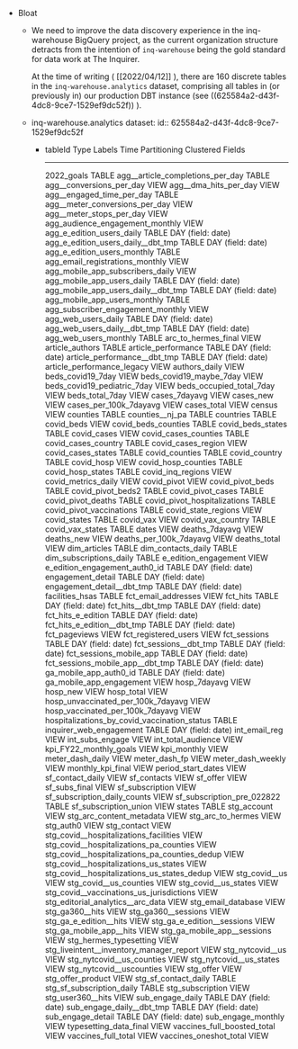 - Bloat
	- We need to improve the data discovery experience in the inq-warehouse BigQuery project, as the current organization structure detracts from the intention of `inq-warehouse` being the gold standard for data work at The Inquirer.
	  
	  At the time of writing ( [[2022/04/12]] ), there are 160 discrete tables in the `inq-warehouse.analytics` dataset, comprising all tables in (or previously in) our production DBT instance (see ((625584a2-d43f-4dc8-9ce7-1529ef9dc52f)) ).
	- inq-warehouse.analytics dataset:
	  id:: 625584a2-d43f-4dc8-9ce7-1529ef9dc52f
		- tableId                      Type    Labels   Time Partitioning   Clustered Fields
		   ----------------------------------------------- ------- -------- ------------------- ------------------
		    2022_goals                                      TABLE
		    agg__article_completions_per_day                TABLE
		    agg__conversions_per_day                        VIEW
		    agg__dma_hits_per_day                           VIEW
		    agg__engaged_time_per_day                       TABLE
		    agg__meter_conversions_per_day                  VIEW
		    agg__meter_stops_per_day                        VIEW
		    agg_audience_engagement_monthly                 VIEW
		    agg_e_edition_users_daily                       TABLE            DAY (field: date)
		    agg_e_edition_users_daily__dbt_tmp              TABLE            DAY (field: date)
		    agg_e_edition_users_monthly                     TABLE
		    agg_email_registrations_monthly                 VIEW
		    agg_mobile_app_subscribers_daily                VIEW
		    agg_mobile_app_users_daily                      TABLE            DAY (field: date)
		    agg_mobile_app_users_daily__dbt_tmp             TABLE            DAY (field: date)
		    agg_mobile_app_users_monthly                    TABLE
		    agg_subscriber_engagement_monthly               VIEW
		    agg_web_users_daily                             TABLE            DAY (field: date)
		    agg_web_users_daily__dbt_tmp                    TABLE            DAY (field: date)
		    agg_web_users_monthly                           TABLE
		    arc_to_hermes_final                             VIEW
		    article_authors                                 TABLE
		    article_performance                             TABLE            DAY (field: date)
		    article_performance__dbt_tmp                    TABLE            DAY (field: date)
		    article_performance_legacy                      VIEW
		    authors_daily                                   VIEW
		    beds_covid19_7day                               VIEW
		    beds_covid19_maybe_7day                         VIEW
		    beds_covid19_pediatric_7day                     VIEW
		    beds_occupied_total_7day                        VIEW
		    beds_total_7day                                 VIEW
		    cases_7dayavg                                   VIEW
		    cases_new                                       VIEW
		    cases_per_100k_7dayavg                          VIEW
		    cases_total                                     VIEW
		    census                                          VIEW
		    counties                                        TABLE
		    counties__nj_pa                                 TABLE
		    countries                                       TABLE
		    covid_beds                                      VIEW
		    covid_beds_counties                             TABLE
		    covid_beds_states                               TABLE
		    covid_cases                                     VIEW
		    covid_cases_counties                            TABLE
		    covid_cases_country                             TABLE
		    covid_cases_region                              VIEW
		    covid_cases_states                              TABLE
		    covid_counties                                  TABLE
		    covid_country                                   TABLE
		    covid_hosp                                      VIEW
		    covid_hosp_counties                             TABLE
		    covid_hosp_states                               TABLE
		    covid_inq_regions                               VIEW
		    covid_metrics_daily                             VIEW
		    covid_pivot                                     VIEW
		    covid_pivot_beds                                TABLE
		    covid_pivot_beds2                               TABLE
		    covid_pivot_cases                               TABLE
		    covid_pivot_deaths                              TABLE
		    covid_pivot_hospitalizations                    TABLE
		    covid_pivot_vaccinations                        TABLE
		    covid_state_regions                             VIEW
		    covid_states                                    TABLE
		    covid_vax                                       VIEW
		    covid_vax_country                               TABLE
		    covid_vax_states                                TABLE
		    dates                                           VIEW
		    deaths_7dayavg                                  VIEW
		    deaths_new                                      VIEW
		    deaths_per_100k_7dayavg                         VIEW
		    deaths_total                                    VIEW
		    dim_articles                                    TABLE
		    dim_contacts_daily                              TABLE
		    dim_subscriptions_daily                         TABLE
		    e_edition_engagement                            VIEW
		    e_edition_engagement_auth0_id                   TABLE            DAY (field: date)
		    engagement_detail                               TABLE            DAY (field: date)
		    engagement_detail__dbt_tmp                      TABLE            DAY (field: date)
		    facilities_hsas                                 TABLE
		    fct_email_addresses                             VIEW
		    fct_hits                                        TABLE            DAY (field: date)
		    fct_hits__dbt_tmp                               TABLE            DAY (field: date)
		    fct_hits_e_edition                              TABLE            DAY (field: date)
		    fct_hits_e_edition__dbt_tmp                     TABLE            DAY (field: date)
		    fct_pageviews                                   VIEW
		    fct_registered_users                            VIEW
		    fct_sessions                                    TABLE            DAY (field: date)
		    fct_sessions__dbt_tmp                           TABLE            DAY (field: date)
		    fct_sessions_mobile_app                         TABLE            DAY (field: date)
		    fct_sessions_mobile_app__dbt_tmp                TABLE            DAY (field: date)
		    ga_mobile_app_auth0_id                          TABLE            DAY (field: date)
		    ga_mobile_app_engagement                        VIEW
		    hosp_7dayavg                                    VIEW
		    hosp_new                                        VIEW
		    hosp_total                                      VIEW
		    hosp_unvaccinated_per_100k_7dayavg              VIEW
		    hosp_vaccinated_per_100k_7dayavg                VIEW
		    hospitalizations_by_covid_vaccination_status    TABLE
		    inquirer_web_engagement                         TABLE            DAY (field: date)
		    int_email_reg                                   VIEW
		    int_subs_engage                                 VIEW
		    int_total_audience                              VIEW
		    kpi_FY22_monthly_goals                          VIEW
		    kpi_monthly                                     VIEW
		    meter_dash_daily                                VIEW
		    meter_dash_fp                                   VIEW
		    meter_dash_weekly                               VIEW
		    monthly_kpi_final                               VIEW
		    period_start_dates                              VIEW
		    sf_contact_daily                                VIEW
		    sf_contacts                                     VIEW
		    sf_offer                                        VIEW
		    sf_subs_final                                   VIEW
		    sf_subscription                                 VIEW
		    sf_subscription_daily_counts                    VIEW
		    sf_subscription_pre_022822                      TABLE
		    sf_subscription_union                           VIEW
		    states                                          TABLE
		    stg_account                                     VIEW
		    stg_arc_content_metadata                        VIEW
		    stg_arc_to_hermes                               VIEW
		    stg_auth0                                       VIEW
		    stg_contact                                     VIEW
		    stg_covid__hospitalizations_facilities          VIEW
		    stg_covid__hospitalizations_pa_counties         VIEW
		    stg_covid__hospitalizations_pa_counties_dedup   VIEW
		    stg_covid__hospitalizations_us_states           VIEW
		    stg_covid__hospitalizations_us_states_dedup     VIEW
		    stg_covid__us                                   VIEW
		    stg_covid__us_counties                          VIEW
		    stg_covid__us_states                            VIEW
		    stg_covid__vaccinations_us_jurisdictions        VIEW
		    stg_editorial_analytics__arc_data               VIEW
		    stg_email_database                              VIEW
		    stg_ga360__hits                                 VIEW
		    stg_ga360__sessions                             VIEW
		    stg_ga_e_edition__hits                          VIEW
		    stg_ga_e_edition__sessions                      VIEW
		    stg_ga_mobile_app__hits                         VIEW
		    stg_ga_mobile_app__sessions                     VIEW
		    stg_hermes_typesetting                          VIEW
		    stg_liveintent__inventory_manager_report        VIEW
		    stg_nytcovid__us                                VIEW
		    stg_nytcovid__us_counties                       VIEW
		    stg_nytcovid__us_states                         VIEW
		    stg_nytcovid__uscounties                        VIEW
		    stg_offer                                       VIEW
		    stg_offer_product                               VIEW
		    stg_sf_contact_daily                            TABLE
		    stg_sf_subscription_daily                       TABLE
		    stg_subscription                                VIEW
		    stg_user360__hits                               VIEW
		    sub_engage_daily                                TABLE            DAY (field: date)
		    sub_engage_daily__dbt_tmp                       TABLE            DAY (field: date)
		    sub_engage_detail                               TABLE            DAY (field: date)
		    sub_engage_monthly                              VIEW
		    typesetting_data_final                          VIEW
		    vaccines_full_boosted_total                     VIEW
		    vaccines_full_total                             VIEW
		    vaccines_oneshot_total                          VIEW